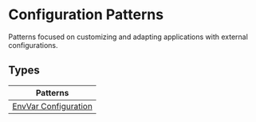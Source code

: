# Configuration Patterns

Patterns focused on customizing and adapting applications with external configurations.

## Types

| Patterns |
|:-:|
| [EnvVar Configuration](./EnvVarConfiguration/README.md) |

